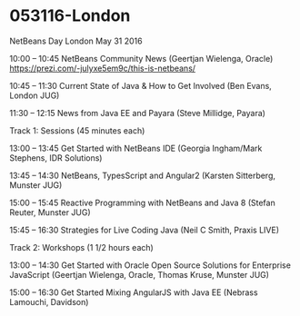 # 053116-London

NetBeans Day London May 31 2016

10:00 – 10:45 NetBeans Community News (Geertjan Wielenga, Oracle)
https://prezi.com/-julyxe5em9c/this-is-netbeans/

10:45 – 11:30 Current State of Java & How to Get Involved (Ben Evans, London JUG)

11:30 – 12:15 News from Java EE and Payara (Steve Millidge, Payara)

Track 1: Sessions (45 minutes each)

13:00 – 13:45 Get Started with NetBeans IDE (Georgia Ingham/Mark Stephens, IDR Solutions)

13:45 – 14:30 NetBeans, TypesScript and Angular2 (Karsten Sitterberg, Munster JUG)

15:00 – 15:45 Reactive Programming with NetBeans and Java 8 (Stefan Reuter, Munster JUG)

15:45 – 16:30 Strategies for Live Coding Java (Neil C Smith, Praxis LIVE)

Track 2: Workshops (1 1/2 hours each)

13:00 – 14:30 Get Started with Oracle Open Source Solutions for Enterprise JavaScript (Geertjan Wielenga, Oracle, Thomas Kruse, Munster JUG)

15:00 – 16:30 Get Started Mixing AngularJS with Java EE (Nebrass Lamouchi, Davidson)
